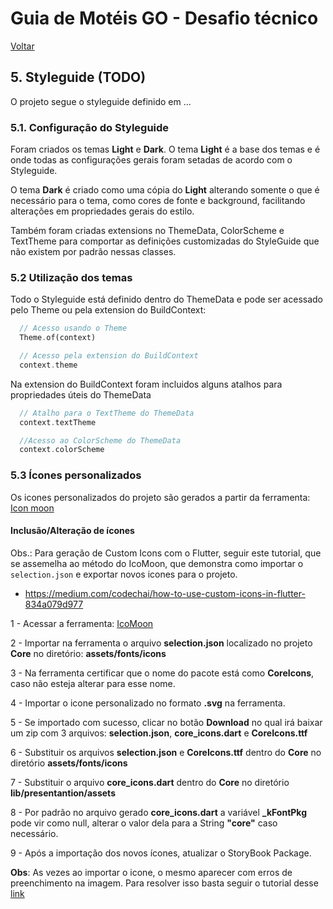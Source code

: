 # Guia de Motéis GO - Desafio técnico

[Voltar](/README.md)

## **5. Styleguide** (TODO)

O projeto segue o styleguide definido em ...

### 5.1. Configuração do Styleguide

Foram criados os temas **Light** e **Dark**. O tema **Light** é a base dos temas e é onde todas as configurações gerais foram setadas de acordo com o Styleguide.

O tema **Dark** é criado como uma cópia do **Light** alterando somente o que é necessário para o tema, como cores de fonte e background, facilitando alterações em propriedades gerais do estilo.

Também foram criadas extensions no ThemeData, ColorScheme e TextTheme para comportar as definições customizadas do StyleGuide que não existem por padrão nessas classes.

### 5.2 Utilização dos temas

Todo o Styleguide está definido dentro do ThemeData e pode ser acessado pelo Theme ou pela extension do BuildContext:

```dart
  // Acesso usando o Theme
  Theme.of(context)

  // Acesso pela extension do BuildContext
  context.theme
```

Na extension do BuildContext foram incluidos alguns atalhos para propriedades úteis do ThemeData

```dart
  // Atalho para o TextTheme do ThemeData
  context.textTheme

  //Acesso ao ColorScheme do ThemeData
  context.colorScheme
```

### 5.3 Ícones personalizados

Os icones personalizados do projeto são gerados a partir da ferramenta: [Icon moon](https://icomoon.io/app/)

#### Inclusão/Alteração de ícones

Obs.: Para geração de Custom Icons com o Flutter, seguir este tutorial, que se assemelha ao método do IcoMoon, que demonstra como importar o `selection.json` e exportar novos icones para o projeto.

- https://medium.com/codechai/how-to-use-custom-icons-in-flutter-834a079d977

1 - Acessar a ferramenta: [IcoMoon](https://icomoon.io/app/)

2 - Importar na ferramenta o arquivo **selection.json** localizado no projeto **Core** no diretório: **assets/fonts/icons**

3 - Na ferramenta certificar que o nome do pacote está como **CoreIcons**, caso não esteja alterar para esse nome.

4 - Importar o icone personalizado no formato **.svg** na ferramenta.

5 - Se importado com sucesso, clicar no botão **Download** no qual irá baixar um zip com 3 arquivos: **selection.json**, **core_icons.dart** e **CoreIcons.ttf**

6 - Substituir os arquivos **selection.json** e **CoreIcons.ttf** dentro do **Core** no diretório **assets/fonts/icons**

7 - Substituir o arquivo **core_icons.dart** dentro do **Core** no diretório **lib/presentantion/assets**

8 - Por padrão no arquivo gerado **core_icons.dart** a variável **\_kFontPkg** pode vir como null, alterar o valor dela para a String **"core"** caso necessário.

9 - Após a importação dos novos ícones, atualizar o StoryBook Package.

**Obs**: As vezes ao importar o icone, o mesmo aparecer com erros de preenchimento na imagem.
Para resolver isso basta seguir o tutorial desse [link](https://github.com/fontello/fontello/wiki/How-to-use-custom-images#importing-svg-images)
